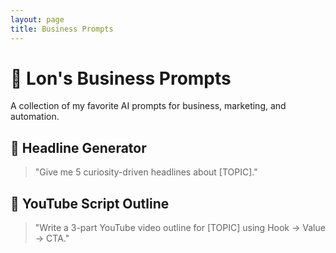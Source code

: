 ```yaml
---
layout: page
title: Business Prompts
---
```


# 🧠 Lon's Business Prompts

A collection of my favorite AI prompts for business, marketing, and automation.

## 🚀 Headline Generator
> "Give me 5 curiosity-driven headlines about [TOPIC]."

## 🎯 YouTube Script Outline
> "Write a 3-part YouTube video outline for [TOPIC] using Hook → Value → CTA."
